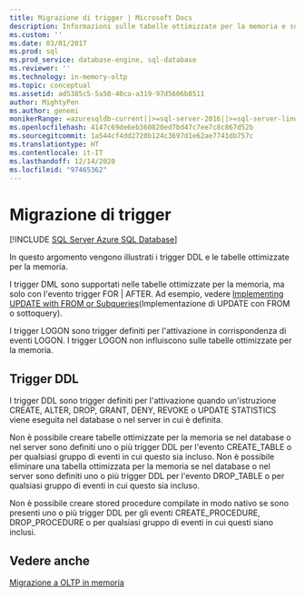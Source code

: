 ```yaml
---
title: Migrazione di trigger | Microsoft Docs
description: Informazioni sulle tabelle ottimizzate per la memoria e sui trigger DDL, che attivano per CREATE, ALTER, DROP, GRANT, DENY, REVOKE o UPDATE STATISTICs su un'istanza di SQL Server.
ms.custom: ''
ms.date: 03/01/2017
ms.prod: sql
ms.prod_service: database-engine, sql-database
ms.reviewer: ''
ms.technology: in-memory-oltp
ms.topic: conceptual
ms.assetid: ad5385c5-5a50-40ca-a319-97d5606b8511
author: MightyPen
ms.author: genemi
monikerRange: =azuresqldb-current||>=sql-server-2016||>=sql-server-linux-2017||=azuresqldb-mi-current
ms.openlocfilehash: 4147c69de6eb360820ed7bd47c7ee7c8c867d52b
ms.sourcegitcommit: 1a544cf4dd2720b124c3697d1e62ae7741db757c
ms.translationtype: HT
ms.contentlocale: it-IT
ms.lasthandoff: 12/14/2020
ms.locfileid: "97465362"
---
```

# <a name="migrating-triggers"></a>Migrazione di trigger
[!INCLUDE [SQL Server Azure SQL Database](../../includes/applies-to-version/sql-asdb.md)]

  In questo argomento vengono illustrati i trigger DDL e le tabelle ottimizzate per la memoria.  
  
 I trigger DML sono supportati nelle tabelle ottimizzate per la memoria, ma solo con l'evento trigger FOR | AFTER. Ad esempio, vedere [Implementing UPDATE with FROM or Subqueries](../../relational-databases/in-memory-oltp/implementing-update-with-from-or-subqueries.md)(Implementazione di UPDATE con FROM o sottoquery). 
  
 I trigger LOGON sono trigger definiti per l'attivazione in corrispondenza di eventi LOGON. I trigger LOGON non influiscono sulle tabelle ottimizzate per la memoria.  
  
## <a name="ddl-triggers"></a>Trigger DDL  
 I trigger DDL sono trigger definiti per l'attivazione quando un'istruzione CREATE, ALTER, DROP, GRANT, DENY, REVOKE o UPDATE STATISTICS viene eseguita nel database o nel server in cui è definita.  
  
 Non è possibile creare tabelle ottimizzate per la memoria se nel database o nel server sono definiti uno o più trigger DDL per l'evento CREATE_TABLE o per qualsiasi gruppo di eventi in cui questo sia incluso. Non è possibile eliminare una tabella ottimizzata per la memoria se nel database o nel server sono definiti uno o più trigger DDL per l'evento DROP_TABLE o per qualsiasi gruppo di eventi in cui questo sia incluso.  
  
 Non è possibile creare stored procedure compilate in modo nativo se sono presenti uno o più trigger DDL per gli eventi CREATE_PROCEDURE, DROP_PROCEDURE o per qualsiasi gruppo di eventi in cui questi siano inclusi.  
  
## <a name="see-also"></a>Vedere anche  
 [Migrazione a OLTP in memoria](./plan-your-adoption-of-in-memory-oltp-features-in-sql-server.md)  
  
